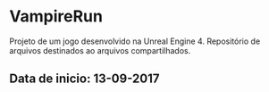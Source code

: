 # VampireRun
Projeto de um jogo desenvolvido na Unreal Engine 4. Repositório de arquivos destinados ao arquivos compartilhados.

## Data de inicio: 13-09-2017
